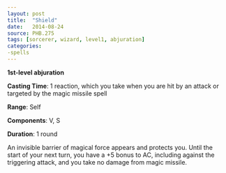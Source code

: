 ```yaml
---
layout: post
title:  "Shield"
date:   2014-08-24
source: PHB.275
tags: [sorcerer, wizard, level1, abjuration]
categories:
-spells
---
```


**1st-level abjuration**

**Casting Time**: 1 reaction, which you take when you are hit by an attack or targeted by the magic missile spell

**Range**: Self

**Components**: V, S

**Duration**: 1 round

An invisible barrier of magical force appears and protects you. Until the start of your next turn, you have a +5 bonus to AC, including against the triggering attack, and you take no damage from magic missile.
